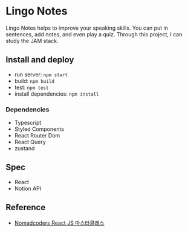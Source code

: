 # Lingo Notes
Lingo Notes helps to improve your speaking skills.
You can put in sentences, add notes, and even play a quiz.
Through this project, I can study the JAM stack.

## Install and deploy
* run server: `npm start`
* build: `npm build`
* test: `npm test`
* install dependencies: `npm install`

### Dependencies
* Typescript
* Styled Components
* React Router Dom
* React Query
* zustand

## Spec
* React
* Notion API

## Reference
- [Nomadcoders React JS 마스터클래스](https://nomadcoders.co/react-masterclass)
